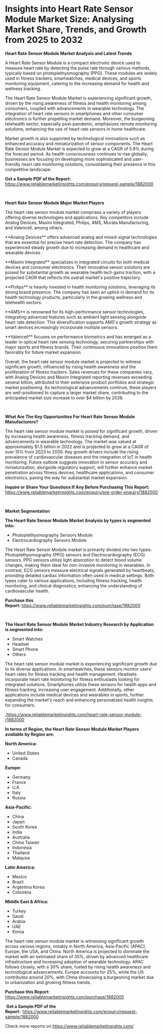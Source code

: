 <p><h1>Insights into Heart Rate Sensor Module Market Size: Analysing Market Share, Trends, and Growth from 2025 to 2032</h1></p><p><strong>Heart Rate Sensor Module Market Analysis and Latest Trends</strong></p>
<p><p>A Heart Rate Sensor Module is a compact electronic device used to measure heart rate by detecting the pulse rate through various methods, typically based on photoplethysmography (PPG). These modules are widely used in fitness trackers, smartwatches, medical devices, and sports monitoring equipment, catering to the increasing demand for health and wellness tracking.</p><p>The Heart Rate Sensor Module Market is experiencing significant growth, driven by the rising awareness of fitness and health monitoring among consumers, coupled with advancements in wearable technology. The integration of heart rate sensors in smartphones and other consumer electronics is further propelling market demand. Moreover, the burgeoning telehealth sector, especially post-pandemic, emphasizes remote monitoring solutions, enhancing the use of heart rate sensors in home healthcare.</p><p>Market growth is also supported by technological innovations such as enhanced accuracy and miniaturization of sensor components. The Heart Rate Sensor Module Market is expected to grow at a CAGR of 5.9% during the forecast period. As health consciousness continues to rise globally, businesses are focusing on developing more sophisticated and user-friendly heart rate monitoring solutions, consolidating their presence in this competitive landscape.</p></p>
<p><strong>Get a Sample PDF of the Report:&nbsp;</strong> <a href="https://www.reliablemarketinsights.com/enquiry/request-sample/1882000?utm_campaign=3121&utm_medium=2&utm_source=Github&utm_content=ia&utm_term=06042025&utm_id=heart-rate-sensor-module">https://www.reliablemarketinsights.com/enquiry/request-sample/1882000</a></p>
<p>&nbsp;</p>
<p><strong>Heart Rate Sensor Module Major Market Players</strong></p>
<p><p>The heart rate sensor module market comprises a variety of players offering diverse technologies and applications. Key competitors include Analog Devices, Maxim Integrated, Philips, AMS, Murata Manufacturing, and Valencell, among others. </p><p>**Analog Devices** offers advanced analog and mixed-signal technologies that are essential for precise heart rate detection. The company has experienced steady growth due to increasing demand in healthcare and wearable devices. </p><p>**Maxim Integrated** specializes in integrated circuits for both medical devices and consumer electronics. Their innovative sensor solutions are poised for substantial growth as wearable health tech gains traction, with a projected CAGR that reflects the overall market's positive trajectory.</p><p>**Philips** is heavily invested in health monitoring solutions, leveraging its strong brand presence. The company has seen an uptick in demand for its health technology products, particularly in the growing wellness and telehealth sectors.</p><p>**AMS** is renowned for its high-performance sensor technologies, integrating advanced features such as ambient light sensing alongside heart rate detection. This diversification supports AMS's growth strategy as smart devices increasingly incorporate multiple sensors.</p><p>**Valencell** focuses on performance biometrics and has emerged as a leader in optical heart rate sensing technology, securing partnerships with major sports and fitness brands. Their continuous innovations position them favorably for future market expansion.</p><p>Overall, the heart rate sensor module market is projected to witness significant growth, influenced by rising health awareness and the proliferation of fitness trackers. Sales revenues for these companies vary, with Analog Devices and Maxim Integrated reporting revenues exceeding several billion, attributed to their extensive product portfolios and strategic market positioning. As technological advancements continue, these players are well-positioned to capture a larger market share, contributing to the anticipated market size increase to over $4 billion by 2026.</p></p>
<p>&nbsp;</p>
<p><strong>What Are The Key Opportunities For Heart Rate Sensor Module Manufacturers?</strong></p>
<p><p>The heart rate sensor module market is poised for significant growth, driven by increasing health awareness, fitness tracking demand, and advancements in wearable technology. The market was valued at approximately $1.5 billion in 2022 and is projected to grow at a CAGR of over 15% from 2023 to 2030. Key growth drivers include the rising prevalence of cardiovascular diseases and the integration of IoT in health monitoring. Future outlook suggests innovation in sensor accuracy and miniaturization, alongside regulatory support, will further enhance market penetration across fitness devices, healthcare applications, and consumer electronics, paving the way for substantial market expansion.</p></p>
<p><strong>Inquire or Share Your Questions If Any Before Purchasing This Report:</strong> <a href="https://www.reliablemarketinsights.com/enquiry/pre-order-enquiry/1882000?utm_campaign=3121&utm_medium=2&utm_source=Github&utm_content=ia&utm_term=06042025&utm_id=heart-rate-sensor-module">https://www.reliablemarketinsights.com/enquiry/pre-order-enquiry/1882000</a></p>
<p>&nbsp;</p>
<p><strong>Market Segmentation</strong></p>
<p><strong>The Heart Rate Sensor Module Market Analysis by types is segmented into:</strong></p>
<p><ul><li>Photoplethysmography Sensors Module</li><li>Electrocardiography Sensors Module</li></ul></p>
<p><p>The Heart Rate Sensor Module market is primarily divided into two types: Photoplethysmography (PPG) sensors and Electrocardiography (ECG) sensors. PPG sensors utilize light absorption to detect blood volume changes, making them ideal for non-invasive monitoring in wearables. In contrast, ECG sensors measure electrical signals generated by heartbeats, providing detailed cardiac information often used in medical settings. Both types cater to various applications, including fitness tracking, health monitoring, and clinical diagnostics, enhancing the understanding of cardiovascular health.</p></p>
<p><strong>Purchase this Report:&nbsp;</strong><a href="https://www.reliablemarketinsights.com/purchase/1882000?utm_campaign=3121&utm_medium=2&utm_source=Github&utm_content=ia&utm_term=06042025&utm_id=heart-rate-sensor-module">https://www.reliablemarketinsights.com/purchase/1882000</a></p>
<p>&nbsp;</p>
<p><strong>The Heart Rate Sensor Module Market Industry Research by Application is segmented into:</strong></p>
<p><ul><li>Smart Watches</li><li>Headset</li><li>Smart Phone</li><li>Others</li></ul></p>
<p><p>The heart rate sensor module market is experiencing significant growth due to its diverse applications. In smartwatches, these sensors monitor users' heart rates for fitness tracking and health management. Headsets incorporate heart rate monitoring for fitness enthusiasts looking for integrated solutions. Smartphones utilize these sensors for health apps and fitness tracking, increasing user engagement. Additionally, other applications include medical devices and wearables in sports, further expanding the market's reach and enhancing personalized health insights for consumers.</p></p>
<p><a href="https://www.reliablemarketinsights.com/heart-rate-sensor-module-r1882000?utm_campaign=3121&utm_medium=2&utm_source=Github&utm_content=ia&utm_term=06042025&utm_id=heart-rate-sensor-module">&nbsp;https://www.reliablemarketinsights.com/heart-rate-sensor-module-r1882000</a></p>
<p><strong>In terms of Region, the Heart Rate Sensor Module Market Players available by Region are:</strong></p>
<p>
    <p> <strong> North America: </strong>
        <ul>
            <li>United States</li>
            <li>Canada</li>
        </ul>
        </p> 
    <p> <strong> Europe: </strong>
        <ul>
            <li>Germany</li>
            <li>France</li>
            <li>U.K.</li>
            <li>Italy</li>
            <li>Russia</li>
        </ul>
        </p> 
    <p> <strong> Asia-Pacific: </strong>
        <ul>
            <li>China</li>
            <li>Japan</li>
            <li>South Korea</li>
            <li>India</li>
            <li>Australia</li>
            <li>China Taiwan</li>
            <li>Indonesia</li>
            <li>Thailand</li>
            <li>Malaysia</li>
        </ul>
        </p> 
    <p> <strong> Latin America: </strong>
        <ul>
            <li>Mexico</li>
            <li>Brazil</li>
            <li>Argentina Korea</li>
            <li>Colombia</li>
        </ul>
        </p> 
    <p> <strong> Middle East & Africa: </strong>
        <ul>
            <li>Turkey</li>
            <li>Saudi</li>
            <li>Arabia</li>
            <li>UAE</li>
            <li>Korea</li>
        </ul>
    </p>
    </p>
<p><p>The heart rate sensor module market is witnessing significant growth across various regions, notably in North America, Asia-Pacific (APAC), Europe, the USA, and China. North America is projected to dominate the market with an estimated share of 35%, driven by advanced healthcare infrastructure and increasing adoption of wearable technology. APAC follows closely, with a 30% share, fueled by rising health awareness and technological advancements. Europe accounts for 25%, while the US contributes around 20%, with China showcasing a burgeoning market due to urbanization and growing fitness trends.</p></p>
<p><strong>Purchase this Report: </strong><a href="https://www.reliablemarketinsights.com/purchase/1882000?utm_campaign=3121&utm_medium=2&utm_source=Github&utm_content=ia&utm_term=06042025&utm_id=heart-rate-sensor-module">https://www.reliablemarketinsights.com/purchase/1882000</a></p>
<p>&nbsp;<strong>Get a Sample PDF of the Report:&nbsp;&nbsp;</strong><a href="https://www.reliablemarketinsights.com/enquiry/request-sample/1882000?utm_campaign=3121&utm_medium=2&utm_source=Github&utm_content=ia&utm_term=06042025&utm_id=heart-rate-sensor-module">https://www.reliablemarketinsights.com/enquiry/request-sample/1882000</a></p>
<p><strong></strong></p>
<p>Check more reports on <a href="https://www.reliablemarketinsights.com/?utm_campaign=3121&utm_medium=2&utm_source=Github&utm_content=ia&utm_term=06042025&utm_id=heart-rate-sensor-module">https://www.reliablemarketinsights.com/</a></p>
